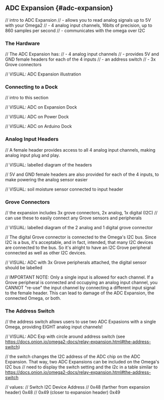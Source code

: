 
## ADC Expansion {#adc-expansion}

// intro to ADC Expansion
//	- allows you to read analog signals up to 5V with your Omega2
//	- 4 analog input channels, 16bits of precision, up to 860 samples per second
// 	- communicates with the omega over I2C

### The Hardware

// The ADC Expansion has:
//	- 4 analog input channels
//	- provides 5V and GND female headers for each of the 4 inputs
//	- an address switch
//	- 3x Grove connectors

// VISUAL: ADC Expansion illustration

### Connecting to a Dock

// intro to this section

// VISUAL: ADC on Expansion Dock

// VISUAL: ADC on Power Dock

// VISUAL: ADC on Arduino Dock

### Analog Input Headers

// A female header provides access to all 4 analog input channels, making analog input plug and play.

// VISUAL: labelled diagram of the headers

// 5V and GND female headers are also provided for each of the 4 inputs, to make powering the analog sensor easier

// VISUAL: soil moisture sensor connected to input header

### Grove Connectors

// the expansion includes 3x grove connectors, 2x analog, 1x digital (I2C)
//	can use these to easily connect any Grove sensors and peripherals

// VISUAL: labelled diagram of the 2 analog and 1 digital grove connector

// The digital Grove connector is connected to the Omega's I2C bus. Since I2C is a bus, it's acceptable, and in fact, intended, that many I2C devices are connected to the bus. So it's alright to have an I2C Grove peripheral connected as well as other I2C devices.

// VISUAL: ADC with 3x Grove peripherals attached, the digital sensor should be labelled

// IMPORTANT NOTE: Only a single input is allowed for each channel. If a Grove peripheral is connected and occupying an analog input channel, you CANNOT "re-use" the input channel by connecting a different input signal to the female header. This can lead to damage of the ADC Expansion, the connected Omega, or both.


### The Address Switch

// the address switch allows users to use two ADC Expasions with a single Omega, providing EIGHT analog input channels!

// VISUAL: ADC Exp with circle around address switch (see https://docs.onion.io/omega2-docs/relay-expansion.html#the-address-switch)

// the switch changes the I2C address of the ADC chip on the ADC Expansion. That way, two ADC Expansions can be included on the Omega's I2C bus
// need to display the switch setting and the i2c in a table similar to https://docs.onion.io/omega2-docs/relay-expansion.html#the-address-switch

// values:
// Switch 																I2C Device Address
//	0x48 (farther from expansion header)	0x48
//	0x49 (closer to expansion header)			0x49
